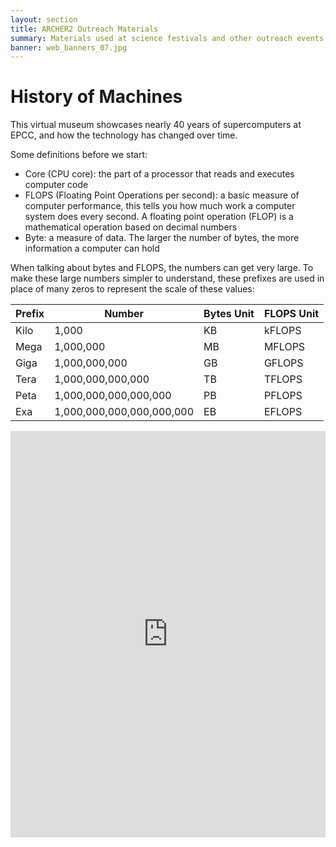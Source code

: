 ```yaml
---
layout: section
title: ARCHER2 Outreach Materials
summary: Materials used at science festivals and other outreach events to demonstrate HPC and computational science
banner: web_banners_07.jpg
---
```


# History of Machines
This virtual museum showcases nearly 40 years of supercomputers at EPCC, and how the technology has changed over time.

Some definitions before we start:

- Core (CPU core): the part of a processor that reads and executes computer code
- FLOPS (Floating Point Operations per second): a basic measure of computer performance, this tells you how much work a computer system does every second. A floating point operation (FLOP) is a mathematical operation based on decimal numbers
- Byte: a measure of data. The larger the number of bytes, the more information a computer can hold

When talking about bytes and FLOPS, the numbers can get very large. To make these large numbers simpler to understand, these prefixes are used in place of many zeros to represent the scale of these values:

|Prefix|Number|Bytes Unit|FLOPS Unit|
|---|---|---|---|
|Kilo|1,000   |KB   |kFLOPS   |
|Mega|1,000,000   |MB   |MFLOPS   |
|Giga|1,000,000,000   |GB   |GFLOPS   |
|Tera|1,000,000,000,000   |TB   |TFLOPS   |
|Peta|1,000,000,000,000,000   |PB   |PFLOPS   |
|Exa|1,000,000,000,000,000,000   |EB   |EFLOPS   |


<iframe src='https://cdn.knightlab.com/libs/timeline3/latest/embed/index.html?source=1gWCAfknMR6Qbbn4EIKBgKDB2jx480ohCL3aBR_WT27o&font=Default&lang=en&initial_zoom=2&height=650' width='100%' height='650' webkitallowfullscreen mozallowfullscreen allowfullscreen frameborder='0'></iframe>
